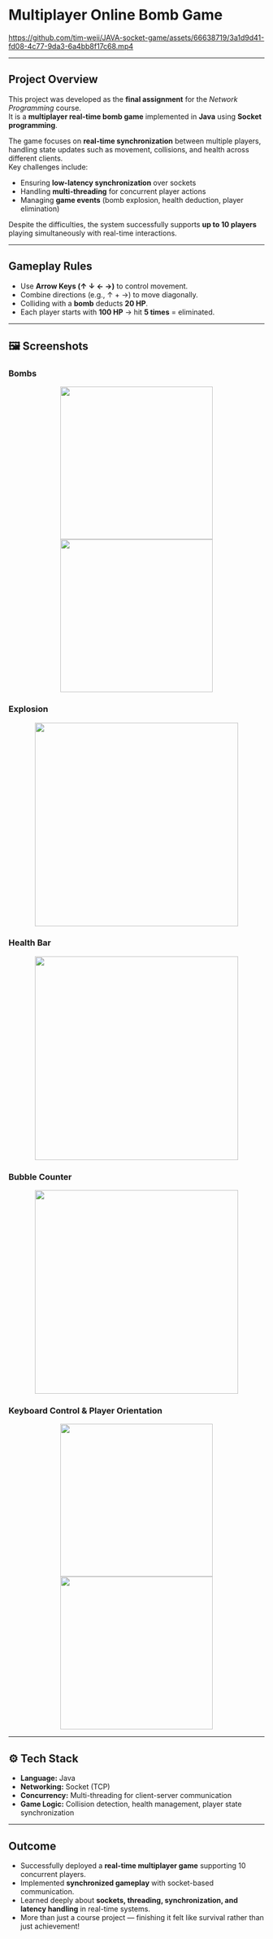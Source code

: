 #  Multiplayer Online Bomb Game

https://github.com/tim-weii/JAVA-socket-game/assets/66638719/3a1d9d41-fd08-4c77-9da3-6a4bb8f17c68.mp4  

---

##  Project Overview  
This project was developed as the **final assignment** for the *Network Programming* course.  
It is a **multiplayer real-time bomb game** implemented in **Java** using **Socket programming**.  

The game focuses on **real-time synchronization** between multiple players, handling state updates such as movement, collisions, and health across different clients.  
Key challenges include:  
- Ensuring **low-latency synchronization** over sockets  
- Handling **multi-threading** for concurrent player actions  
- Managing **game events** (bomb explosion, health deduction, player elimination)  

Despite the difficulties, the system successfully supports **up to 10 players** playing simultaneously with real-time interactions.  

---

##  Gameplay Rules  
- Use **Arrow Keys (↑ ↓ ← →)** to control movement.  
- Combine directions (e.g., ↑ + →) to move diagonally.  
- Colliding with a **bomb** deducts **20 HP**.  
- Each player starts with **100 HP** → hit **5 times** = eliminated.  

---

## 🖼 Screenshots  

### Bombs  
<p align="center">
  <img src="https://github.com/tim-weii/JAVA-socket-/assets/66638719/c71c86df-c535-425e-9299-21b39fa93124" width="300"/>
  <img src="https://github.com/tim-weii/JAVA-socket-/assets/66638719/7f1f3013-b65a-468c-af20-14d15f50bef8" width="300"/>
</p>

### Explosion  
<p align="center">
  <img src="https://github.com/tim-weii/JAVA-socket-/assets/66638719/5c540472-e867-430d-86ba-075866f306d3" width="400"/>
</p>

### Health Bar  
<p align="center">
  <img src="https://github.com/tim-weii/JAVA-socket-/assets/66638719/033750d9-a617-4a0d-b299-3685ea62771a" width="400"/>
</p>

### Bubble Counter  
<p align="center">
  <img src="https://github.com/tim-weii/JAVA-socket-/assets/66638719/ec696704-521d-4dae-828e-44f7560d1f1c" width="400"/>
</p>

### Keyboard Control & Player Orientation  
<p align="center">
  <img src="https://github.com/tim-weii/JAVA-socket-/assets/66638719/433d76cb-2000-4cd5-8320-27a7c4848743" width="300"/>
  <img src="https://github.com/tim-weii/JAVA-socket-/assets/66638719/055e1eb1-bb59-4a11-84b6-c2dcc19c3e23" width="300"/>
</p>

---

## ⚙ Tech Stack  
- **Language:** Java  
- **Networking:** Socket (TCP)  
- **Concurrency:** Multi-threading for client-server communication  
- **Game Logic:** Collision detection, health management, player state synchronization  

---

##  Outcome  
- Successfully deployed a **real-time multiplayer game** supporting 10 concurrent players.  
- Implemented **synchronized gameplay** with socket-based communication.  
- Learned deeply about **sockets, threading, synchronization, and latency handling** in real-time systems.  
- More than just a course project — finishing it felt like survival rather than just achievement! 
